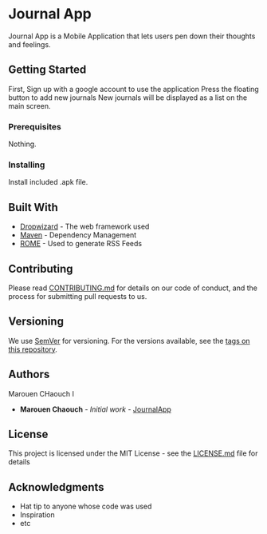 # Journal App

Journal App is a Mobile Application that lets users pen down their thoughts and feelings.

## Getting Started

First, Sign up with a google account to use the application
Press the floating button to add new journals
New journals will be displayed as a list on the main screen.

### Prerequisites

Nothing.

### Installing

Install included .apk file.

## Built With

* [Dropwizard](http://www.dropwizard.io/1.0.2/docs/) - The web framework used
* [Maven](https://maven.apache.org/) - Dependency Management
* [ROME](https://rometools.github.io/rome/) - Used to generate RSS Feeds

## Contributing

Please read [CONTRIBUTING.md](https://gist.github.com/PurpleBooth/b24679402957c63ec426) for details on our code of conduct, and the process for submitting pull requests to us.

## Versioning

We use [SemVer](http://semver.org/) for versioning. For the versions available, see the [tags on this repository](https://github.com/your/project/tags). 

## Authors

Marouen CHaouch I

* **Marouen Chaouch** - *Initial work* - [JournalApp](https://github.com/Molverin00/JournalApp)

## License

This project is licensed under the MIT License - see the [LICENSE.md](LICENSE.md) file for details

## Acknowledgments

* Hat tip to anyone whose code was used
* Inspiration
* etc
